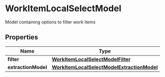 

# WorkItemLocalSelectModel

Model containing options to filter work items

## Properties

| Name | Type | Description | Notes |
|------------ | ------------- | ------------- | -------------|
|**filter** | [**WorkItemLocalSelectModelFilter**](WorkItemLocalSelectModelFilter.md) |  |  [optional] |
|**extractionModel** | [**WorkItemLocalSelectModelExtractionModel**](WorkItemLocalSelectModelExtractionModel.md) |  |  [optional] |



